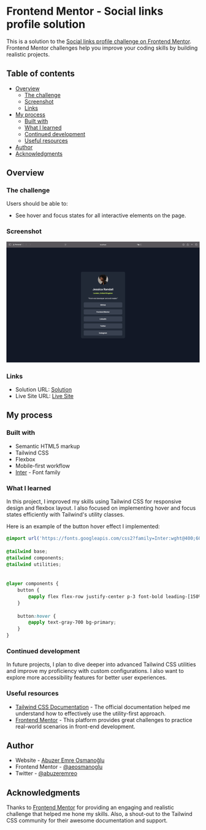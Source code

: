 # Frontend Mentor - Social links profile solution

This is a solution to the [Social links profile challenge on Frontend Mentor](https://www.frontendmentor.io/challenges/social-links-profile-UG32l9m6dQ). Frontend Mentor challenges help you improve your coding skills by building realistic projects.

## Table of contents

- [Overview](#overview)
  - [The challenge](#the-challenge)
  - [Screenshot](#screenshot)
  - [Links](#links)
- [My process](#my-process)
  - [Built with](#built-with)
  - [What I learned](#what-i-learned)
  - [Continued development](#continued-development)
  - [Useful resources](#useful-resources)
- [Author](#author)
- [Acknowledgments](#acknowledgments)

## Overview

### The challenge

Users should be able to:

- See hover and focus states for all interactive elements on the page.

### Screenshot

![Screenshot of the project](./assets/images/Screenshot.png)

### Links

- Solution URL: [Solution](https://github.com/aeosmanoglu/social-links-profile)
- Live Site URL: [Live Site](https://aeosmanoglu.github.io/social-links-profile/)

## My process

### Built with

- Semantic HTML5 markup
- Tailwind CSS
- Flexbox
- Mobile-first workflow
- [Inter](https://fonts.google.com/specimen/Inter) - Font family

### What I learned

In this project, I improved my skills using Tailwind CSS for responsive design and flexbox layout. I also focused on implementing hover and focus states efficiently with Tailwind's utility classes.

Here is an example of the button hover effect I implemented:

```css
@import url('https://fonts.googleapis.com/css2?family=Inter:wght@400;600;700&display=swap');

@tailwind base;
@tailwind components;
@tailwind utilities;


@layer components {
    button {
        @apply flex flex-row justify-center p-3 font-bold leading-[150%] rounded-lg text-white bg-gray-700 w-full;
    }

    button:hover {
        @apply text-gray-700 bg-primary;
    }
}
```

### Continued development

In future projects, I plan to dive deeper into advanced Tailwind CSS utilities and improve my proficiency with custom configurations. I also want to explore more accessibility features for better user experiences.

### Useful resources

- [Tailwind CSS Documentation](https://tailwindcss.com/docs) - The official documentation helped me understand how to effectively use the utility-first approach.
- [Frontend Mentor](https://www.frontendmentor.io) - This platform provides great challenges to practice real-world scenarios in front-end development.

## Author

- Website - [Abuzer Emre Osmanoğlu](https://abuzeremre.com)
- Frontend Mentor - [@aeosmanoglu](https://www.frontendmentor.io/profile/aeosmanoglu)
- Twitter - [@abuzeremreo](https://twitter.com/abuzeremreo)

## Acknowledgments

Thanks to [Frontend Mentor](https://www.frontendmentor.io) for providing an engaging and realistic challenge that helped me hone my skills. Also, a shout-out to the Tailwind CSS community for their awesome documentation and support.
